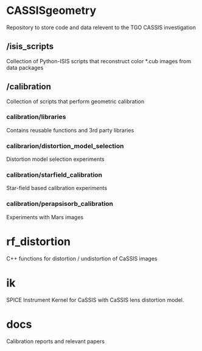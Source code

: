 # CASSISgeometry
Repository to store code and data relevent to the TGO CASSIS investigation 

## /isis_scripts
Collection of Python-ISIS scripts that reconstruct color *.cub images from data packages

## /calibration
Collection of scripts that perform geometric calibration

### calibration/libraries
Contains reusable functions and 3rd party libraries

### calibrarion/distortion_model_selection
Distortion model selection experiments

### calibration/starfield_calibration
Star-field based calibration experiments

### calibration/perapsisorb_calibration
Experiments with Mars images

# rf_distortion
C++ functions for distortion / undistortion of CaSSIS images

# ik
SPICE Instrument Kernel for CaSSIS with CaSSIS lens distortion model. 

# docs
Calibration reports and relevant papers
